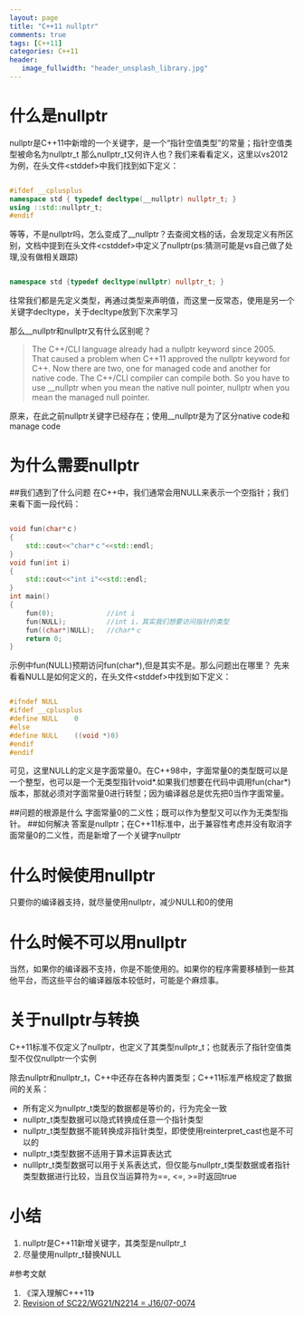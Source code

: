 ```yaml
---
layout: page
title: "C++11 nullptr"
comments: true
tags: [C++11]
categories: C++11
header:
   image_fullwidth: "header_unsplash_library.jpg"
---
```


# 什么是nullptr

nullptr是C++11中新增的一个关键字，是一个“指针空值类型”的常量；指针空值类型被命名为nullptr_t
那么nullptr_t又何许人也？我们来看看定义，这里以vs2012为例，在头文件&lt;stddef>中我们找到如下定义：

~~~cpp

#ifdef __cplusplus
namespace std { typedef decltype(__nullptr) nullptr_t; }
using ::std::nullptr_t;
#endif

~~~

等等，不是nullptr吗，怎么变成了\_\_nullptr？去查阅文档的话，会发现定义有所区别，文档中提到在头文件&lt;cstddef>中定义了nullptr(ps:猜测可能是vs自己做了处理,没有做相关跟踪)

~~~cpp

namespace std {typedef decltype(nullptr) nullptr_t; }

~~~

往常我们都是先定义类型，再通过类型来声明值，而这里一反常态，使用是另一个关键字decltype，关于decltype放到下次来学习

那么\_\_nullptr和nullptr又有什么区别呢？
>
>The C++/CLI language already had a nullptr keyword since 2005. That caused a problem when C++11 approved the nullptr keyword for C++. Now there are two, one for managed code and another for native code. The C++/CLI compiler can compile both. So you have to use __nullptr when you mean the native null pointer, nullptr when you mean the managed null pointer.

原来，在此之前nullptr关键字已经存在；使用\_\_nullptr是为了区分native code和manage code

# 为什么需要nullptr
##我们遇到了什么问题
在C++中，我们通常会用NULL来表示一个空指针；我们来看下面一段代码：

~~~cpp

void fun(char*ｃ)
{
	std::cout<<"char*ｃ"<<std::endl;
}
void fun(int i)
{
	std::cout<<"int i"<<std::endl;
}
int main()
{
	fun(0);				//int i
	fun(NULL);			//int i，其实我们想要访问指针的类型
	fun((char*)NULL);	//char*ｃ
	return 0;
}

~~~

示例中fun(NULL)预期访问fun(char*),但是其实不是。那么问题出在哪里？
先来看看NULL是如何定义的，在头文件&lt;stddef>中找到如下定义：

~~~cpp

#ifndef NULL
#ifdef __cplusplus
#define NULL    0
#else
#define NULL    ((void *)0)
#endif
#endif

~~~
可见，这里NULL的定义是字面常量0。在C++98中，字面常量0的类型既可以是一个整型，也可以是一个无类型指针void*.如果我们想要在代码中调用fun(char*)版本，那就必须对字面常量0进行转型；因为编译器总是优先把0当作字面常量。

##问题的根源是什么
字面常量0的二义性；既可以作为整型又可以作为无类型指针。
##如何解决
答案是nullptr；在C++11标准中，出于兼容性考虑并没有取消字面常量0的二义性，而是新增了一个关键字nullptr

# 什么时候使用nullptr
只要你的编译器支持，就尽量使用nullptr，减少NULL和0的使用
# 什么时候不可以用nullptr
当然，如果你的编译器不支持，你是不能使用的。如果你的程序需要移植到一些其他平台，而这些平台的编译器版本较低时，可能是个麻烦事。

# 关于nullptr与转换
C++11标准不仅定义了nullptr，也定义了其类型nullptr_t；也就表示了指针空值类型不仅仅nullptr一个实例

除去nullptr和nullptr_t，C++中还存在各种内置类型；C++11标准严格规定了数据间的关系：

+  所有定义为nullptr_t类型的数据都是等价的，行为完全一致
+  nullptr_t类型数据可以隐式转换成任意一个指针类型
+  nullptr_t类型数据不能转换成非指针类型，即使使用reinterpret_cast也是不可以的
+  nullptr_t类型数据不适用于算术运算表达式
+  nulllptr_t类型数据可以用于关系表达式，但仅能与nullptr_t类型数据或者指针类型数据进行比较，当且仅当运算符为==, <=, >=时返回true


# 小结

1. nullptr是C++11新增关键字，其类型是nullptr_t
2. 尽量使用nullptr_t替换NULL

#参考文献
1. 《深入理解C+++11》
2. [Revision of SC22/WG21/N2214 = J16/07-0074](http://www.open-std.org/jtc1/sc22/wg21/docs/papers/2007/)